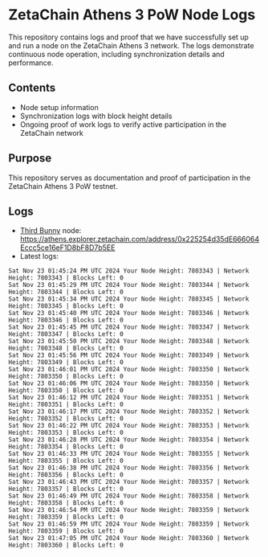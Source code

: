 # ZetaChain Athens 3 PoW Node Logs
This repository contains logs and proof that we have successfully set up and run a node on the ZetaChain Athens 3 network. The logs demonstrate continuous node operation, including synchronization details and performance.

## Contents
- Node setup information
- Synchronization logs with block height details
- Ongoing proof of work logs to verify active participation in the ZetaChain network

## Purpose
This repository serves as documentation and proof of participation in the ZetaChain Athens 3 PoW testnet.

## Logs

- [Third Bunny](https://thirdbunny.xyz/) node: https://athens.explorer.zetachain.com/address/0x225254d35dE666064Eccc5ce16eF1D8bF8D7b5EE
- Latest logs:
```
Sat Nov 23 01:45:24 PM UTC 2024 Your Node Height: 7803343 | Network Height: 7803343 | Blocks Left: 0
Sat Nov 23 01:45:29 PM UTC 2024 Your Node Height: 7803344 | Network Height: 7803344 | Blocks Left: 0
Sat Nov 23 01:45:34 PM UTC 2024 Your Node Height: 7803345 | Network Height: 7803345 | Blocks Left: 0
Sat Nov 23 01:45:40 PM UTC 2024 Your Node Height: 7803346 | Network Height: 7803346 | Blocks Left: 0
Sat Nov 23 01:45:45 PM UTC 2024 Your Node Height: 7803347 | Network Height: 7803347 | Blocks Left: 0
Sat Nov 23 01:45:50 PM UTC 2024 Your Node Height: 7803348 | Network Height: 7803348 | Blocks Left: 0
Sat Nov 23 01:45:56 PM UTC 2024 Your Node Height: 7803349 | Network Height: 7803349 | Blocks Left: 0
Sat Nov 23 01:46:01 PM UTC 2024 Your Node Height: 7803350 | Network Height: 7803350 | Blocks Left: 0
Sat Nov 23 01:46:06 PM UTC 2024 Your Node Height: 7803350 | Network Height: 7803350 | Blocks Left: 0
Sat Nov 23 01:46:12 PM UTC 2024 Your Node Height: 7803351 | Network Height: 7803351 | Blocks Left: 0
Sat Nov 23 01:46:17 PM UTC 2024 Your Node Height: 7803352 | Network Height: 7803352 | Blocks Left: 0
Sat Nov 23 01:46:22 PM UTC 2024 Your Node Height: 7803353 | Network Height: 7803353 | Blocks Left: 0
Sat Nov 23 01:46:28 PM UTC 2024 Your Node Height: 7803354 | Network Height: 7803354 | Blocks Left: 0
Sat Nov 23 01:46:33 PM UTC 2024 Your Node Height: 7803355 | Network Height: 7803355 | Blocks Left: 0
Sat Nov 23 01:46:38 PM UTC 2024 Your Node Height: 7803356 | Network Height: 7803356 | Blocks Left: 0
Sat Nov 23 01:46:43 PM UTC 2024 Your Node Height: 7803357 | Network Height: 7803357 | Blocks Left: 0
Sat Nov 23 01:46:49 PM UTC 2024 Your Node Height: 7803358 | Network Height: 7803358 | Blocks Left: 0
Sat Nov 23 01:46:54 PM UTC 2024 Your Node Height: 7803359 | Network Height: 7803359 | Blocks Left: 0
Sat Nov 23 01:46:59 PM UTC 2024 Your Node Height: 7803359 | Network Height: 7803359 | Blocks Left: 0
Sat Nov 23 01:47:05 PM UTC 2024 Your Node Height: 7803360 | Network Height: 7803360 | Blocks Left: 0
```
